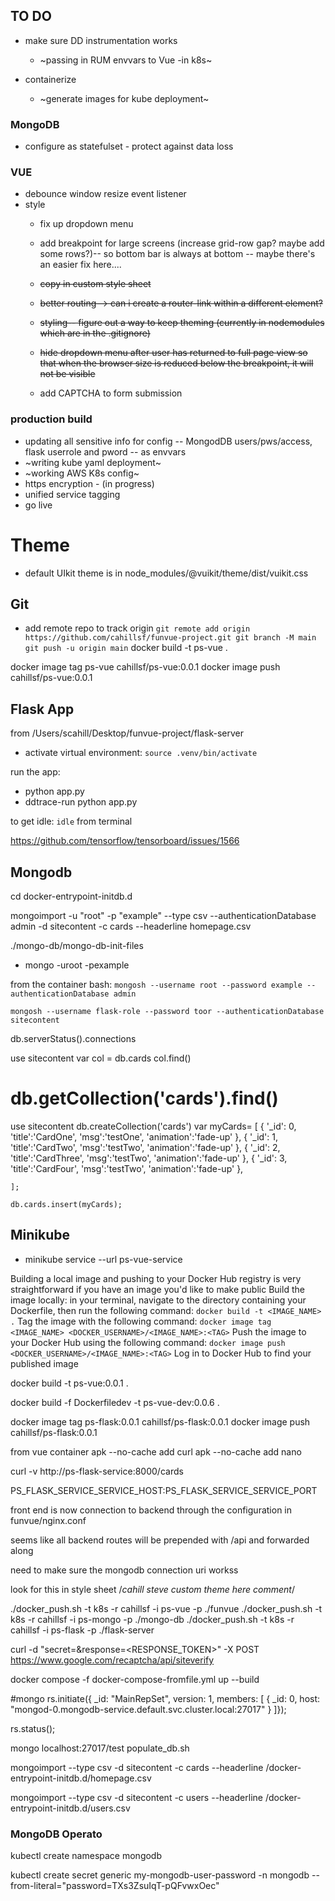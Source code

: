 ## TO DO

- make sure DD instrumentation works
  * ~passing in RUM envvars to Vue -in k8s~
  
- containerize 
  * ~generate images for kube deployment~

### MongoDB
  * configure as statefulset - protect against data loss
  
### VUE
- debounce window resize event listener
- style
  * fix up dropdown menu
  * add breakpoint for large screens (increase grid-row gap?  maybe add some rows?)-- so bottom bar is always at bottom -- maybe there's an easier fix here....
  * ~~copy in custom style sheet~~
  * ~~better routing--> can i create a router-link within a different element?~~
  * ~~styling-- figure out a way to keep theming (currently in nodemodules which are in the .gitignore)~~

  * ~~hide dropdown menu after user has returned to full page view so that when the browser size is reduced below the breakpoint, it will not be visible~~

  * add CAPTCHA to form submission

### production build
  * updating all sensitive info for config -- MongodDB users/pws/access, flask userrole and pword -- as envvars
  * ~writing kube yaml deployment~
  * ~working AWS K8s config~
  * https encryption - (in progress)
  * unified service tagging
  * go live





# Theme
* default UIkit theme is in node_modules/@vuikit/theme/dist/vuikit.css


## Git 
* add remote repo to track origin
`
git remote add origin https://github.com/cahillsf/funvue-project.git
git branch -M main
git push -u origin main
`
docker build -t ps-vue .

docker image tag ps-vue cahillsf/ps-vue:0.0.1
docker image push cahillsf/ps-vue:0.0.1


## Flask App
from /Users/scahill/Desktop/funvue-project/flask-server
- activate virtual environment: `source .venv/bin/activate`

run the app:
- python app.py
- ddtrace-run python app.py

to get idle: `idle` from terminal

https://github.com/tensorflow/tensorboard/issues/1566

## Mongodb 
cd docker-entrypoint-initdb.d


mongoimport -u "root" -p "example" --type csv --authenticationDatabase admin -d sitecontent -c cards --headerline homepage.csv

./mongo-db/mongo-db-init-files
* mongo -uroot -pexample

from the container bash: `mongosh --username root --password example --authenticationDatabase admin`

`mongosh --username flask-role --password toor --authenticationDatabase sitecontent`

db.serverStatus().connections

use sitecontent
var col = db.cards
col.find()


#  db.getCollection('cards').find()

use sitecontent
db.createCollection('cards')
var myCards=
	[
		{
            '_id': 0,
            'title':'CardOne',
            'msg':'testOne',
            'animation':'fade-up'
          },
          {
            '_id': 1,
            'title':'CardTwo',
            'msg':'testTwo',
            'animation':'fade-up'
          },
          {
            '_id': 2,
            'title':'CardThree',
            'msg':'testTwo',
            'animation':'fade-up'
          },
          {
            '_id': 3,
            'title':'CardFour',
            'msg':'testTwo',
            'animation':'fade-up'
          },

	];

	db.cards.insert(myCards);




## Minikube

* minikube service --url ps-vue-service


Building a local image and pushing to your Docker Hub registry is very straightforward if you have an image you'd like to make public
Build the image locally: in your terminal, navigate to the directory containing your Dockerfile, then run the following command: `docker build -t <IMAGE_NAME> .`
Tag the image with the following command: `docker image tag <IMAGE_NAME> <DOCKER_USERNAME>/<IMAGE_NAME>:<TAG>`
Push the image to your Docker Hub using the following command: `docker image push <DOCKER_USERNAME>/<IMAGE_NAME>:<TAG>`
Log in to Docker Hub to find your published image

docker build -t ps-vue:0.0.1 .

docker build -f Dockerfiledev -t ps-vue-dev:0.0.6 .

docker image tag ps-flask:0.0.1 cahillsf/ps-flask:0.0.1
docker image push cahillsf/ps-flask:0.0.1

from vue container
apk --no-cache add curl
apk --no-cache add nano

curl -v http://ps-flask-service:8000/cards

PS_FLASK_SERVICE_SERVICE_HOST:PS_FLASK_SERVICE_SERVICE_PORT

front end is now connection to backend through the configuration in funvue/nginx.conf

seems like all backend routes will be prepended with /api and forwarded along

need to make sure the mongodb connection uri workss


look for this in style sheet
/*cahill steve custom theme here comment*/

./docker_push.sh -t k8s -r cahillsf -i ps-vue -p ./funvue
./docker_push.sh -t k8s -r cahillsf -i ps-mongo -p ./mongo-db
./docker_push.sh -t k8s -r cahillsf -i ps-flask -p ./flask-server


curl -d "secret=<SECRET>&response=<RESPONSE_TOKEN>" -X POST https://www.google.com/recaptcha/api/siteverify


docker compose -f docker-compose-fromfile.yml up --build 


#mongo 
rs.initiate({ _id: "MainRepSet", version: 1, 
members: [ 
 { _id: 0, host: "mongod-0.mongodb-service.default.svc.cluster.local:27017" } ]});

 rs.status();

 mongo localhost:27017/test populate_db.sh

 mongoimport --type csv -d sitecontent -c cards --headerline /docker-entrypoint-initdb.d/homepage.csv 

 mongoimport --type csv -d sitecontent -c users --headerline /docker-entrypoint-initdb.d/users.csv


### MongoDB Operato

kubectl create namespace mongodb

kubectl create secret generic my-mongodb-user-password -n mongodb --from-literal="password=TXs3ZsuIqT-pQFvwxOec"
